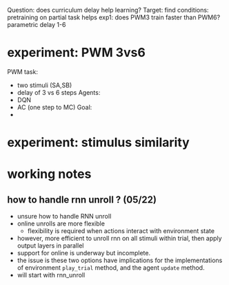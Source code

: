 Question: does curriculum delay help learning?
Target: find conditions: pretraining on partial task helps
exp1: does PWM3 train faster than PWM6? parametric delay 1-6

# experiment: PWM 3vs6

PWM task: 
  - two stimuli (SA,SB)
  - delay of 3 vs 6 steps
Agents:
  - DQN
  - AC (one step to MC)
Goal:
  - 

# experiment: stimulus similarity

# working notes

## how to handle rnn unroll ? (05/22)
- unsure how to handle RNN unroll
- online unrolls are more flexible
  - flexibility is required when actions interact with environment state
- however, more efficient to unroll rnn on all stimuli within trial, then apply output layers in parallel
- support for online is underway but incomplete.
- the issue is these two options have implications for the implementations of environment `play_trial`  method, and the agent `update` method. 
- will start with rnn_unroll